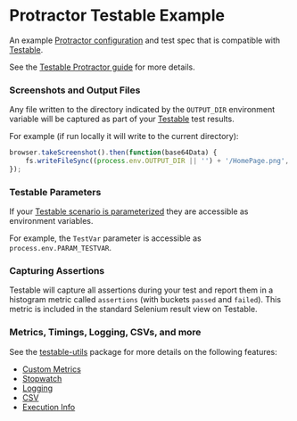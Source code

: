 # Protractor Testable Example

An example [Protractor configuration](https://github.com/angular/protractor/blob/master/lib/config.ts) and test spec that is compatible with [Testable](https://testable.io).

See the [Testable Protractor guide](https://testable.io/documentation/selenium/overview.html) for more details.

### Screenshots and Output Files

Any file written to the directory indicated by the `OUTPUT_DIR` environment variable will be captured as part of your [Testable](https://testable.io) test results.

For example (if run locally it will write to the current directory):

```javascript
browser.takeScreenshot().then(function(base64Data) {
	fs.writeFileSync((process.env.OUTPUT_DIR || '') + '/HomePage.png', base64Data, 'base64');
});
```

### Testable Parameters

If your [Testable scenario is parameterized](https://testable.io/documentation/selenium/overview.html) they are accessible as environment variables.

For example, the `TestVar` parameter is accessible as `process.env.PARAM_TESTVAR`.

### Capturing Assertions

Testable will capture all assertions during your test and report them in a histogram metric called `assertions` (with buckets `passed` and `failed`). This metric is included in the standard Selenium result view on Testable.

### Metrics, Timings, Logging, CSVs, and more

See the [testable-utils](https://github.com/testable/node-script-utils) package for more details on the following features:

* [Custom Metrics](https://github.com/testable/node-script-utils#custom-metrics)
* [Stopwatch](https://github.com/testable/node-script-utils#stopwatch)
* [Logging](https://github.com/testable/node-script-utils#logging)
* [CSV](https://github.com/testable/node-script-utils#csv)
* [Execution Info](https://github.com/testable/node-script-utils#execution-info)
